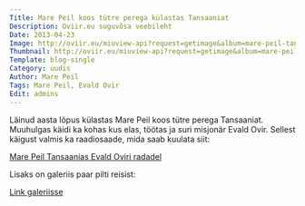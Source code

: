 ```yaml
---
Title: Mare Peil koos tütre perega külastas Tansaaniat
Description: Oviir.eu suguvõsa veebileht
Date: 2013-04-23
Image: http://oviir.eu/miuview-api?request=getimage&album=mare-peil-tansaania&item=picture5.jpg&size=600&mode=longest
Thumbnail: http://oviir.eu/miuview-api?request=getimage&album=mare-peil-tansaania&item=picture5.jpg&size=600&mode=square
Template: blog-single
Category: uudis
Author: Mare Peil
Tags: Mare Peil, Evald Ovir
Edit: admins
---
```


Läinud aasta lõpus külastas Mare Peil koos tütre perega Tansaaniat. Muuhulgas käidi ka kohas kus elas, töötas ja suri misjonär Evald Ovir. Sellest käigust valmis ka raadiosaade, mida saab kuulata siit:

<a href="/varasalv/mare-peil-tansaanias" title="Mare Peil Tansaanias Evald Oviri radadel">Mare Peil Tansaanias Evald Oviri radadel</a>

Lisaks on galeriis paar pilti reisist:

<a href="/pildid/mare-peil-tansaania">Link galeriisse</a>
